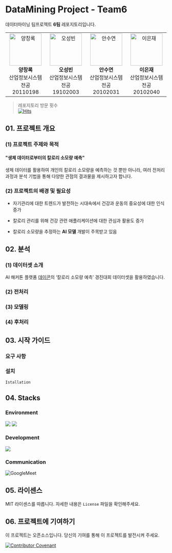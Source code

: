 # DataMining Project - Team6

데이터마이닝 팀프로젝트 **6팀** 레포지토리입니다.

<table>
  <tr>
    <td align="center"><img src="https://avatars0.githubusercontent.com/u/587016?v=3" width="100px;" alt="양창록"/><br /><b>양창록</b><br />산업정보시스템전공<br />20110198</td>
       <td align="center"><img src="https://github.com/lej8924/datamining_team6/assets/131632489/d8463a63-8eca-4558-a2c8-232bfe6ae773" width="100px;" alt="오성빈"/><br /><b>오성빈</b><br />산업정보시스템전공<br />19102003</td>
        <td align="center"><img src="https://github.com/lej8924/datamining_team6/assets/131632489/4d8fd099-4e23-4414-b26d-1377eb01db10" width="100px;" alt="안수연"/><br /><b>안수연</b><br />산업정보시스템전공<br />20102031</td>
    <td align="center"><img src="https://avatars0.githubusercontent.com/u/587016?v=3" width="100px;" alt="이은재"/><br /><b>이은재</b><br />산업정보시스템전공<br />20102040</td></table>                

>레포지토리 방문 횟수<br>
[![Hits](https://hits.seeyoufarm.com/api/count/incr/badge.svg?url=https%3A%2F%2Fgithub.com%2Flej8924%2Fdatamining_team6%2Fblob%2Fmain%2FREADME.md&count_bg=%2379C83D&title_bg=%23555555&icon=&icon_color=%23E7E7E7&title=hits&edge_flat=false)](https://hits.seeyoufarm.com)

## 01. 프로젝트 개요

### (1) 프로젝트 주제와 목적

#### "생체 데이터로부터의 칼로리 소모량 예측"

생체 데이터를 활용하여 개인의 칼로리 소모량을 예측하는 것 뿐만 아니라, 여러 전처리 과정과 분석 기법을 통해 다양한 관점의 결과물을 제시하고자 합니다.

### (2) 프로젝트의 배경 및 필요성
* 자기관리에 대한 트렌드가 발전하는 시대속에서 건강과 운동의 중요성에 대한 인식 증가

* 칼로리 관리를 위해 건강 관련 애플리케이션에 대한 관심과 활용도 증가

* 칼로리 소모량을 추정하는 **AI 모델** 개발이 주목받고 있음 

## 02. 분석

### (1) 데이터셋 소개

AI 해커톤 플랫폼 [데이콘](https://dacon.io/competitions/official/236097/overview/description)의 ‘칼로리 소모량 예측’ 경진대회 데이터셋을 활용하였습니다.

### (2) 전처리

### (3) 모델링

### (4) 후처리

## 03. 시작 가이드

### 요구 사항

### 설치
```
Istallation
```

## 04. Stacks

### Environment
<img src="https://img.shields.io/badge/Jupyter-F37626?style=for-the-badge&logo=jupyter&logoColor=white"> <img src="https://img.shields.io/badge/GitHub-181717?style=for-the-badge&logo=gitHub&logoColor=white">

### Development
<img src="https://img.shields.io/badge/python-3776AB?style=for-the-badge&logo=python&logoColor=white"> 

### Communication
![GoogleMeet](https://img.shields.io/badge/GoogleMeet-00897B?style=for-the-badge&logo=Google%20Meet&logoColor=white)

## 05. 라이센스

MIT 라이센스를 따릅니다. 자세한 내용은 `License` 파일을 확인해주세요.

## 06. 프로젝트에 기여하기

이 프로젝트는 오픈소스입니다. 당신의 기여를 통해 이 프로젝트를 발전시켜 주세요.

[![Contributor Covenant](https://img.shields.io/badge/Contributor%20Covenant-2.1-4baaaa.svg)](code_of_conduct.md)


